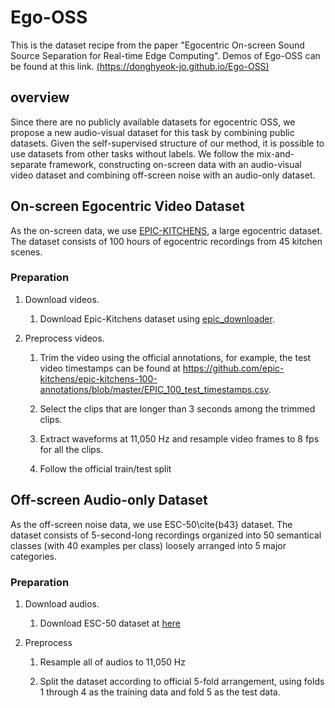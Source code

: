 # Ego-OSS
This is the dataset recipe from the paper "Egocentric On-screen Sound Source Separation for Real-time Edge Computing".
Demos of Ego-OSS can be found at this link. [(https://donghyeok-jo.github.io/Ego-OSS)](https://donghyeok-jo.github.io/Ego-OSS)


## overview
Since there are no publicly available datasets for egocentric OSS, we propose a new audio-visual dataset for this task by combining public datasets. Given the self-supervised structure of our method, it is possible to use datasets from other tasks without labels. We follow the mix-and-separate framework, constructing on-screen data with an audio-visual video dataset and combining off-screen noise with an audio-only dataset.


## On-screen Egocentric Video Dataset
As the on-screen data, we use [EPIC-KITCHENS](https://epic-kitchens.github.io), a large egocentric dataset. The dataset consists of 100 hours of egocentric recordings from 45 kitchen scenes.

### Preparation
1. Download videos.

    1) Download Epic-Kitchens dataset using [epic_downloader](https://github.com/epic-kitchens/epic-kitchens-download-scripts).

2. Preprocess videos. 

    1) Trim the video using the official annotations, for example, the test video timestamps can be found at https://github.com/epic-kitchens/epic-kitchens-100-annotations/blob/master/EPIC_100_test_timestamps.csv.

	2) Select the clips that are longer than 3 seconds among the trimmed clips. 
    
    3) Extract waveforms at 11,050 Hz and resample video frames to 8 fps for all the clips.

	4) Follow the official train/test split

## Off-screen Audio-only Dataset
As the off-screen noise data, we use ESC-50\cite{b43} dataset. The dataset consists of 5-second-long recordings organized into 50 semantical classes (with 40 examples per class) loosely arranged into 5 major categories.

### Preparation
1. Download audios.

	1) Download ESC-50 dataset at [here](https://github.com/karolpiczak/ESC-50)
	
2. Preprocess

	1) Resample all of audios to 11,050 Hz
	
	2) Split the dataset according to official 5-fold arrangement, using folds 1 through 4 as the training data and fold 5 as the test data.
	
## 